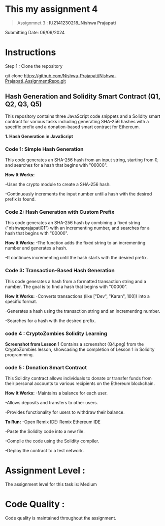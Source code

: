 # This my assignment 4

>Assignmnet 3 : **IU2141230218_Nishwa Prajapati**

Submitting Date: 06/09/2024

# Instructions
Step 1 : Clone the repository

git clone  https://github.com/Nishwa-Prajapati/Nishwa-Prajapati_AssignmentRepo.git

## Hash Generation and Solidity Smart Contract (Q1, Q2, Q3, Q5)

This repository contains three JavaScript code snippets and a Solidity smart contract for various tasks including generating SHA-256 hashes with a specific prefix and a donation-based smart contract for Ethereum.

**1. Hash Generation in JavaScript**

### Code 1: Simple Hash Generation

This code generates an SHA-256 hash from an input string, starting from 0, and searches for a hash that begins with "00000".

**How It Works:**

-Uses the crypto module to create a SHA-256 hash.

-Continuously increments the input number until a hash with the desired prefix is found.

### Code 2: Hash Generation with Custom Prefix

This code generates an SHA-256 hash by combining a fixed string ("nishwaprajapati01") with an incrementing number, and searches for a hash that begins with "00000".

**How It Works:**
-The function adds the fixed string to an incrementing number and generates a hash.

-It continues incrementing until the hash starts with the desired prefix.

### Code 3: Transaction-Based Hash Generation

This code generates a hash from a formatted transaction string and a number. The goal is to find a hash that begins with "00000".

**How It Works:**
-Converts transactions (like ["Dev", "Karan", 100]) into a specific format.

-Generates a hash using the transaction string and an incrementing number.

-Searches for a hash with the desired prefix.

### code 4 : CryptoZombies Solidity Learning

**Screenshot from Lesson 1**
Contains a screenshot (Q4.png) from the CryptoZombies lesson, showcasing the completion of Lesson 1 in Solidity programming.

### code 5 : Donation Smart Contract

This Solidity contract allows individuals to donate or transfer funds from their personal accounts to various recipients on the Ethereum blockchain.

**How It Works:**
-Maintains a balance for each user.

-Allows deposits and transfers to other users.

-Provides functionality for users to withdraw their balance.

**To Run:**
-Open Remix IDE: Remix Ethereum IDE

-Paste the Solidity code into a new file.

-Compile the code using the Solidity compiler.

-Deploy the contract to a test network.

# Assignment Level :
The assignment level for this task is: Medium

# Code Quality :
Code quality is maintained throughout the assignment.


